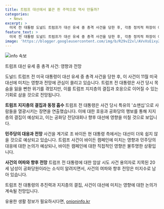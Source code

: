 ```yaml
---
title: 트럼프 대선에서 불끈 쥔 주먹으로 역사 만들까?
categories:
  - News
excerpt: >
  미국 전 대통령 도널드 트럼프가 대선 유세 중 총격 사건을 당한 후, 각종 정치적 파장이 예상되고 있습니다. 이 사건이 트럼프의 지지층 결집과 공화당의 전당대회에 미치는 영향이 주목되는 가운데, 트럼프는 총격 사건 당시에도 사람들을 열광시키는 쇼맨십을 뽐내며 주목을 받았습니다. 이에 공화당은 트럼프에 대한 지지를 강화하기 위해 활동 중이며, 민주당은 이 사건이 바이든의 선거 운동에 미칠 영향을 고심해야 할 것으로 보입니다. 트럼프의 지지층 결집과 공화당의 전당대회에서 트럼프에 대한 동정심과 지지의 표현이 더 강화될 것으로 예상됩니다.
feature_text: >
  미국 전 대통령 도널드 트럼프가 대선 유세 중 총격 사건을 당한 후, 각종 정치적 파장이 예상되고 있습니다. 이 사건이 트럼프의 지지층 결집과 공화당의 전당대회에 미치는 영향이 주목되는 가운데, 트럼프는 총격 사건 당시에도 사람들을 열광시키는 쇼맨십을 뽐내며 주목을 받았습니다. 이에 공화당은 트럼프에 대한 지지를 강화하기 위해 활동 중이며, 민주당은 이 사건이 바이든의 선거 운동에 미칠 영향을 고심해야 할 것으로 보입니다. 트럼프의 지지층 결집과 공화당의 전당대회에서 트럼프에 대한 동정심과 지지의 표현이 더 강화될 것으로 예상됩니다.
image: 'https://blogger.googleusercontent.com/img/b/R29vZ2xl/AVvXsEixyZcFfHzMRdzZMjFBmAUKJYCLCGyLL1o632UiGVXcaFdKo_bkvkuCioo0uUKlGfBVcT3P84aROyZIXSBEx3Aw5nCQ3pTgDom1WDC4m8eifvWiAmWEEVb4x6G_l8C0QH225ldMjyaFvpxGEBGNO37VmDTDMHGhJPq73UglMfDca1-0aw/s1600/blogspot.png'
---
```


<p><img src="https://blogger.googleusercontent.com/img/b/R29vZ2xl/AVvXsEixyZcFfHzMRdzZMjFBmAUKJYCLCGyLL1o632UiGVXcaFdKo_bkvkuCioo0uUKlGfBVcT3P84aROyZIXSBEx3Aw5nCQ3pTgDom1WDC4m8eifvWiAmWEEVb4x6G_l8C0QH225ldMjyaFvpxGEBGNO37VmDTDMHGhJPq73UglMfDca1-0aw/s1600/blogspot.png" alt="info 속보" /></p>

<p>트럼프 대선 유세 중 총격 사건: 영향과 전망</p>

<p>도널드 트럼프 전 미국 대통령이 대선 유세 중 총격 사건을 당한 후, 이 사건이 11월 미국 대선에 미치는 영향과 전망에 관심이 쏠리고 있습니다. 트럼프 전 대통령은 사건 당시 목숨을 잃을 뻔한 위기를 겪었지만, 이를 트럼프 지지층의 결집과 호응으로 이어질 수 있는 기회로 삼을 것으로 전망됩니다.</p>

<p><strong>트럼프 지지층의 결집과 동정 흡수</strong>
트럼프 전 대통령은 사건 당시 특유의 '쇼맨십'으로 사람들을 열광시키는 장면을 연출했습니다. 이에 대한 호응과 공화당의 행보를 통해 지지층의 결집이 예상되고, 이는 공화당 전당대회나 향후 대선에 영향을 미칠 것으로 보입니다.</p>

<p><strong>민주당의 대응과 전망</strong>
사건을 계기로 조 바이든 현 대통령 측에서는 대선이 더욱 쉽지 않을 것으로 예상되고 있습니다. 트럼프 사건이 바이든 캠페인에 미치는 영향과 민주당의 대응에 대한 논의가 예상되나, 바이든 캠페인에 대한 직접적인 영향은 불투명한 상황입니다. </p>

<p><strong>사건의 여파와 향후 전망</strong>
트럼프 전 대통령에 대한 암살 시도 사건 용의자로 지목된 20세 남성이 공화당원이라는 소식이 알려지면서, 사건의 여파와 향후 전망은 미지수로 남아 있습니다.</p>

<p>트럼프 전 대통령의 추진력과 지지층의 결집, 사건이 대선에 미치는 영향에 대한 논의가 계속될 전망입니다.</p>
유용한 생활 정보가 필요하시다면, <a href="https://onioninfo.kr" rel="dofollow">onioninfo.kr</a>


